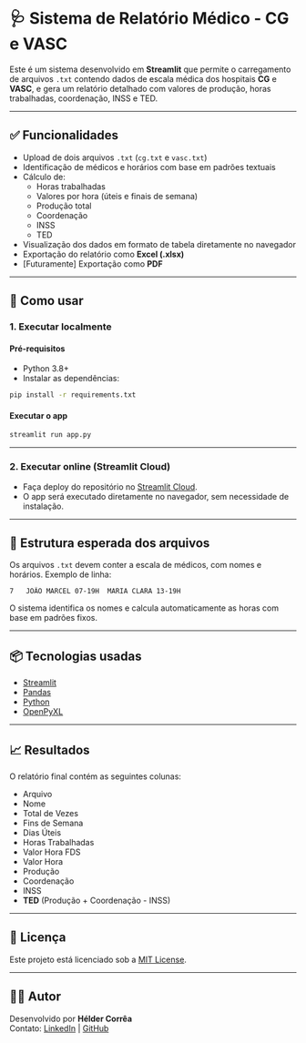 # 🩺 Sistema de Relatório Médico - CG e VASC

Este é um sistema desenvolvido em **Streamlit** que permite o carregamento de arquivos `.txt` contendo dados de escala médica dos hospitais **CG** e **VASC**, e gera um relatório detalhado com valores de produção, horas trabalhadas, coordenação, INSS e TED.

---

## ✅ Funcionalidades

- Upload de dois arquivos `.txt` (`cg.txt` e `vasc.txt`)
- Identificação de médicos e horários com base em padrões textuais
- Cálculo de:
  - Horas trabalhadas
  - Valores por hora (úteis e finais de semana)
  - Produção total
  - Coordenação
  - INSS
  - TED
- Visualização dos dados em formato de tabela diretamente no navegador
- Exportação do relatório como **Excel (.xlsx)**
- [Futuramente] Exportação como **PDF**

---

## 🚀 Como usar

### 1. Executar localmente

#### Pré-requisitos

- Python 3.8+
- Instalar as dependências:

```bash
pip install -r requirements.txt
```

#### Executar o app

```bash
streamlit run app.py
```

---

### 2. Executar online (Streamlit Cloud)

- Faça deploy do repositório no [Streamlit Cloud](https://streamlit.io/cloud).
- O app será executado diretamente no navegador, sem necessidade de instalação.

---

## 📂 Estrutura esperada dos arquivos

Os arquivos `.txt` devem conter a escala de médicos, com nomes e horários. Exemplo de linha:

```
7	JOÃO MARCEL 07-19H	MARIA CLARA 13-19H
```

O sistema identifica os nomes e calcula automaticamente as horas com base em padrões fixos.

---

## 📦 Tecnologias usadas

- [Streamlit](https://streamlit.io/)
- [Pandas](https://pandas.pydata.org/)
- [Python](https://www.python.org/)
- [OpenPyXL](https://openpyxl.readthedocs.io/en/stable/)

---

## 📈 Resultados

O relatório final contém as seguintes colunas:

- Arquivo
- Nome
- Total de Vezes
- Fins de Semana
- Dias Úteis
- Horas Trabalhadas
- Valor Hora FDS
- Valor Hora
- Produção
- Coordenação
- INSS
- **TED** (Produção + Coordenação - INSS)

---

## 📄 Licença

Este projeto está licenciado sob a [MIT License](LICENSE).

---

## 🙋‍♂️ Autor

Desenvolvido por **Hélder Corrêa**  
Contato: [LinkedIn](https://www.linkedin.com/in/seu-perfil) | [GitHub](https://github.com/held95)
